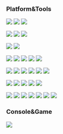 ### Platform&Tools
[![](https://img.shields.io/badge/CentOS-262577?style=flat-square&logo=centos&logoColor=white)](https://www.centos.org/)
[![](https://img.shields.io/badge/Ubuntu-E95420?style=flat-square&logo=ubuntu&logoColor=white)](https://ubuntu.com/)
[![](https://img.shields.io/badge/Windows%2010-0078D6?style=flat-square&logo=windows)](https://www.microsoft.com/windows/get-windows-10)

[![](https://img.shields.io/badge/-Docker-2496ED?style=flat-square&logo=docker&logoColor=ffffff)](https://www.docker.com/)
[![](https://img.shields.io/badge/WSL%202-4D4D4D?style=flat-square&logo=windows)](https://docs.microsoft.com/en-us/windows/wsl/)
[![](https://img.shields.io/badge/VirtualBox-183A61?style=flat-square&logo=virtualbox)](https://www.virtualbox.org/)

[![](https://img.shields.io/badge/IDE-Visual%20Studio%20Code-blue?style=flat-square&logo=visual-studio-code&logoColor=ffffff)](https://code.visualstudio.com/)
[![](https://img.shields.io/badge/IDE-IntelliJ%20IDEA-000000?style=flat-square&logo=IntelliJ-idea&logoColor=ffffff)](https://www.jetbrains.com/idea/)

[![](https://img.shields.io/badge/HashiCorp-Vagrant-1868F2)](https://www.vagrantup.com/)
[![](https://img.shields.io/badge/HashiCorp-Consul-F24C53)](https://www.hashicorp.com/products/consul)
[![](https://img.shields.io/badge/Ansible-EE0000?style=flat-square&logo=ansible)](https://www.ansible.com/)
[![](https://img.shields.io/badge/Concourse-3398DC?style=flat-square&logo=concourse&logoColor=white)](https://concourse-ci.org/)
[![](https://img.shields.io/badge/Jenkins-D24939?style=flat-square&logo=jenkins&logoColor=white)](https://www.jenkins.io/)

[![](https://img.shields.io/badge/-Git-f05032?style=flat-square&logo=git&logoColor=white)](https://git-scm.com/)
[![](https://img.shields.io/badge/-Nginx-269539?style=flat-square&logo=nginx&logoColor=ffffff)](https://nginx.org/)
[![](https://img.shields.io/badge/Apache%20Kafka-231F20?style=flat-square&logo=apache-kafka&logoColor=ffffff)](https://kafka.apache.org/)
[![](https://img.shields.io/badge/MySQL-4479A1?style=flat-square&logo=mysql&logoColor=ffffff)](https://www.mysql.com/)
[![](https://img.shields.io/badge/MongoDB-47A248?style=flat-square&logo=mongodb&logoColor=ffffff)](https://www.mongodb.com/)
[![](https://img.shields.io/badge/Redis-DC382D?style=flat-square&logo=redis&logoColor=ffffff)](https://redis.io/)

[![](https://img.shields.io/badge/JDK-OPEN%20JDK-007396?style=flat-square&logo=java)](https://openjdk.java.net/)
[![](https://img.shields.io/badge/Spring-6DB33F?style=flat-square&logo=spring&logoColor=white)](https://spring.io/)
[![](https://img.shields.io/badge/Eclipse%20Vert.x-782A90?style=flat-square&logo=eclipse-vert.x&logoColor=white)](https://vertx.io/)
[![](https://img.shields.io/badge/GraphQL-E434AA?style=flat-square&logo=graphql)](https://graphql.org/)
[![](https://img.shields.io/badge/JSON%20Web%20Tokens-000000?style=flat-square&logo=json-web-tokens&logoColor=white)](https://jwt.io/)

[![](https://img.shields.io/badge/-HTML5-E34F26?style=flat-square&logo=html5&logoColor=white)](https://html.spec.whatwg.org/)
[![](https://img.shields.io/badge/-CSS3-1572B6?style=flat-square&logo=css3&logoColor=white)](https://www.w3.org/Style/CSS/)
[![](https://img.shields.io/badge/-JavaScript-f7e018?style=flat-square&logo=javascript&logoColor=white)](https://www.ecma-international.org/)
[![](https://img.shields.io/badge/-NPM-cb3837?style=flat-square&logo=npm&logoColor=white)](https://npmjs.com/)
[![](https://img.shields.io/badge/-Webpack-8DD6F9?style=flat-square&logo=webpack&logoColor=white)](https://webpack.js.org/)
[![](https://img.shields.io/badge/-Node.js-43853d?style=flat-square&logo=node.js&logoColor=ffffff)](https://nodejs.org/)
[![](https://img.shields.io/badge/-Vue.js-4fc08d?style=flat-square&logo=vue.js&logoColor=ffffff)](https://vuejs.org/)

### Console&Game
[![](https://img.shields.io/badge/Steam-171a21?style=flat-square&logo=steam&logoColor=ffffff)](https://steamcommunity.com/id/journey_ad)

<!--
**organics2016/organics2016** is a ✨ _special_ ✨ repository because its `README.md` (this file) appears on your GitHub profile.

Here are some ideas to get you started:

- 🔭 I’m currently working on ...
- 🌱 I’m currently learning ...
- 👯 I’m looking to collaborate on ...
- 🤔 I’m looking for help with ...
- 💬 Ask me about ...
- 📫 How to reach me: ...
- 😄 Pronouns: ...
- ⚡ Fun fact: ...
-->
